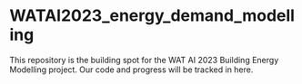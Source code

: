 # WATAI2023_energy_demand_modelling
This repository is the building spot for the WAT AI 2023 Building Energy Modelling project. Our code and progress will be tracked in here.
